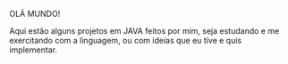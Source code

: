 OLÁ MUNDO!

Aqui estão alguns projetos em JAVA feitos por mim, seja estudando e me exercitando com a linguagem, ou com ideias que eu tive e quis implementar.
